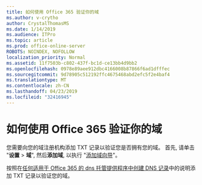 ```yaml
---
title: 如何使用 Office 365 验证你的域
ms.author: v-crytho
author: CrystalThomasMS
ms.date: 1/14/2019
ms.audience: ITPro
ms.topic: article
ms.prod: office-online-server
ROBOTS: NOINDEX, NOFOLLOW
localization_priority: Normal
ms.assetid: 11f7503b-c802-437f-bc1d-ce13bb4d9bb2
ms.openlocfilehash: 0978e89aee912dbc4166008b87866f6ad1dfffec
ms.sourcegitcommit: 9d78905c512192ffc4675468abd2efc5f2e4baf4
ms.translationtype: MT
ms.contentlocale: zh-CN
ms.lasthandoff: 04/23/2019
ms.locfileid: "32416945"
---
```

# <a name="how-to-verify-your-domain-with-office-365"></a>如何使用 Office 365 验证你的域

您需要向您的域注册机构添加 TXT 记录以验证您是否拥有您的域。 首先, 请单击 "**设置** \> **域**", 然后**添加域**, 以执行 "[添加域向导](https://portal.office.com/adminportal/home#/Domains)"。
  
按照在[任何适用于 Office 365 的 dns 托管提供程序中创建 DNS 记录](https://docs.microsoft.com/office365/admin/get-help-with-domains/create-dns-records-at-any-dns-hosting-provider)中的说明添加 TXT 记录以验证您的域。 
  

